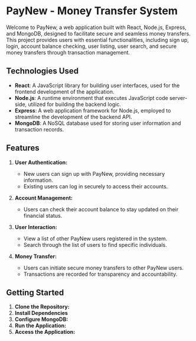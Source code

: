 # PayNew - Money Transfer System

Welcome to PayNew, a web application built with React, Node.js, Express, and MongoDB, designed to facilitate secure and seamless money transfers. This project provides users with essential functionalities, including sign up, login, account balance checking, user listing, user search, and secure money transfers through transaction management.

## Technologies Used

- **React**: A JavaScript library for building user interfaces, used for the frontend development of the application.
- **Node.js**: A runtime environment that executes JavaScript code server-side, utilized for building the backend logic.
- **Express**: A web application framework for Node.js, employed to streamline the development of the backend API.
- **MongoDB**: A NoSQL database used for storing user information and transaction records.

## Features

1. **User Authentication:**

   - New users can sign up with PayNew, providing necessary information.
   - Existing users can log in securely to access their accounts.

2. **Account Management:**

   - Users can check their account balance to stay updated on their financial status.

3. **User Interaction:**

   - View a list of other PayNew users registered in the system.
   - Search through the list of users to find specific individuals.

4. **Money Transfer:**
   - Users can initiate secure money transfers to other PayNew users.
   - Transactions are recorded for transparency and accountability.

## Getting Started

1. **Clone the Repository:**
2. **Install Dependencies**
3. **Configure MongoDB:**
4. **Run the Application:**
5. **Access the Application:**

